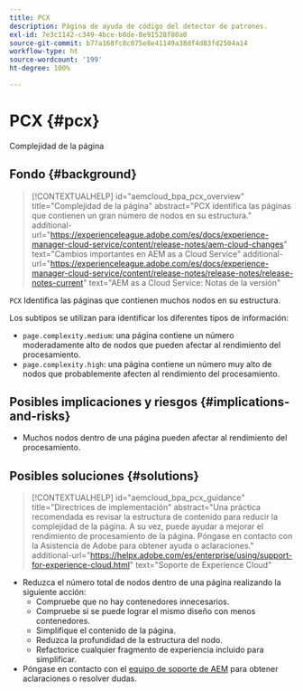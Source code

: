 ```yaml
---
title: PCX
description: Página de ayuda de código del detector de patrones.
exl-id: 7e3c1142-c349-4bce-b8de-8e91528f80a0
source-git-commit: b77a168fc8c075e8e41149a38df4d83fd2504a14
workflow-type: ht
source-wordcount: '199'
ht-degree: 100%

---
```


# PCX {#pcx}

Complejidad de la página

## Fondo {#background}

>[!CONTEXTUALHELP]
>id="aemcloud_bpa_pcx_overview"
>title="Complejidad de la página"
>abstract="PCX identifica las páginas que contienen un gran número de nodos en su estructura."
>additional-url="https://experienceleague.adobe.com/es/docs/experience-manager-cloud-service/content/release-notes/aem-cloud-changes" text="Cambios importantes en AEM as a Cloud Service"
>additional-url="https://experienceleague.adobe.com/es/docs/experience-manager-cloud-service/content/release-notes/release-notes/release-notes-current" text="AEM as a Cloud Service: Notas de la versión"

`PCX` Identifica las páginas que contienen muchos nodos en su estructura.

Los subtipos se utilizan para identificar los diferentes tipos de información:

* `page.complexity.medium`: una página contiene un número moderadamente alto de nodos que pueden afectar al rendimiento del procesamiento.
* `page.complexity.high`: una página contiene un número muy alto de nodos que probablemente afecten al rendimiento del procesamiento.

## Posibles implicaciones y riesgos {#implications-and-risks}

* Muchos nodos dentro de una página pueden afectar al rendimiento del procesamiento.

## Posibles soluciones {#solutions}

>[!CONTEXTUALHELP]
>id="aemcloud_bpa_pcx_guidance"
>title="Directrices de implementación"
>abstract="Una práctica recomendada es revisar la estructura de contenido para reducir la complejidad de la página. A su vez, puede ayudar a mejorar el rendimiento de procesamiento de la página. Póngase en contacto con la Asistencia de Adobe para obtener ayuda o aclaraciones."
>additional-url="https://helpx.adobe.com/es/enterprise/using/support-for-experience-cloud.html" text="Soporte de Experience Cloud"

* Reduzca el número total de nodos dentro de una página realizando la siguiente acción:
   * Compruebe que no hay contenedores innecesarios.
   * Compruebe si se puede lograr el mismo diseño con menos contenedores.
   * Simplifique el contenido de la página.
   * Reduzca la profundidad de la estructura del nodo.
   * Refactorice cualquier fragmento de experiencia incluido para simplificar.
* Póngase en contacto con el [equipo de soporte de AEM](https://helpx.adobe.com/es/enterprise/using/support-for-experience-cloud.html) para obtener aclaraciones o resolver dudas.
